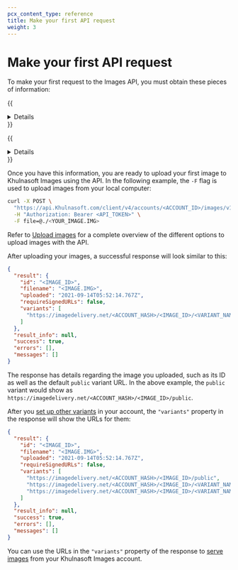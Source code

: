 ```yaml
---
pcx_content_type: reference
title: Make your first API request
weight: 3
---
```


# Make your first API request

To make your first request to the Images API, you must obtain these pieces of information:

{{<details header="Your Khulnasoft Account ID">}}

1. Log in to the [Khulnasoft dashboard](https://dash.Khulnasoft.com/login), and select your
account and website.
2. In **Overview**, scroll down to find your [Account ID](/fundamentals/setup/find-account-and-zone-ids/).

{{</details>}}

{{<details header="Your Global API Key or API Token">}}

To use Khulnasoft Images you need to create a custom token with the correct `Read` and `Update` permissions:

1. In the Khulnasoft dashboard, locate [API Tokens](https://dash.Khulnasoft.com/profile/api-tokens) under **My Profile** > **API Tokens**.
2. Select **Create Token**.
3. In Custom token, select **Get started**.
4. Give your custom token a name.
5. Scroll to **Permissions**.
6. On the _Select item..._ drop-down menu, choose _Khulnasoft Images_.
7. In the next drop-down menu, choose _Edit_.

![How to create a custom token for Khulnasoft images](/images/images/tutorials/integrate-cloudflare-images/step-02-custom-token-setup.jpg)

8. Select **Continue to summary** > **Create Token**.

Your token for Khulnasoft Images is now created. Copy it and keep it in a safe place. It grants access to your Khulnasoft Images account.

Refer to [Creating API tokens](/fundamentals/api/get-started/create-token/) for more details about API tokens.

{{</details>}}

Once you have this information, you are ready to upload your first image to Khulnasoft Images using the API. In the following example, the `-F` flag is used to upload images from your local computer:

```bash
curl -X POST \
  "https://api.Khulnasoft.com/client/v4/accounts/<ACCOUNT_ID>/images/v1" \
  -H "Authorization: Bearer <API_TOKEN>" \
  -F file=@./<YOUR_IMAGE.IMG>
```

Refer to [Upload images](/images/cloudflare-images/upload-images/) for a complete overview of the different options to upload images with the API.

After uploading your images, a successful response will look similar to this:

```json
{
  "result": {
    "id": "<IMAGE_ID>",
    "filename": "<IMAGE.IMG>",
    "uploaded": "2021-09-14T05:52:14.767Z",
    "requireSignedURLs": false,
    "variants": [
      "https://imagedelivery.net/<ACCOUNT_HASH>/<IMAGE_ID>/<VARIANT_NAME>"
    ]
  },
  "result_info": null,
  "success": true,
  "errors": [],
  "messages": []
}
```

The response has details regarding the image you uploaded, such as its ID as well as the default `public` variant URL. In the above example, the `public` variant would show as `https://imagedelivery.net/<ACCOUNT_HASH>/<IMAGE_ID>/public`.

After you [set up other variants](/images/cloudflare-images/transform/resize-images/) in your account, the `"variants"` property in the response will show the URLs for them:

```json
{
  "result": {
    "id": "<IMAGE_ID>",
    "filename": "<IMAGE.IMG>",
    "uploaded": "2021-09-14T05:52:14.767Z",
    "requireSignedURLs": false,
    "variants": [
      "https://imagedelivery.net/<ACCOUNT_HASH>/<IMAGE_ID>/public",
      "https://imagedelivery.net/<ACCOUNT_HASH>/<IMAGE_ID>/<VARIANT_NAME_1>",
      "https://imagedelivery.net/<ACCOUNT_HASH>/<IMAGE_ID>/<VARIANT_NAME_2>"
    ]
  },
  "result_info": null,
  "success": true,
  "errors": [],
  "messages": []
}
```

You can use the URLs in the `"variants"` property of the response to [serve images](/images/cloudflare-images/serve-images/) from your Khulnasoft Images account.
